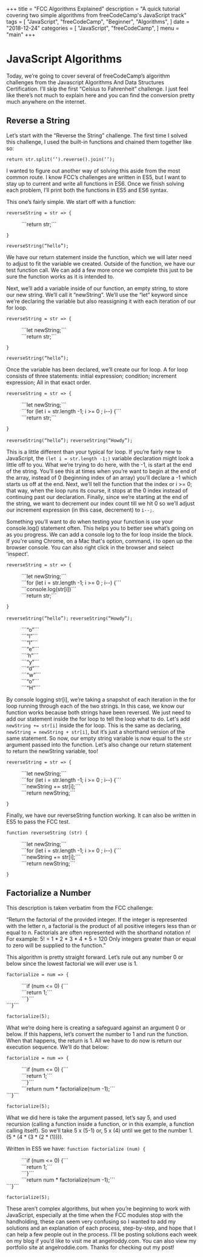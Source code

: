 +++
title = "FCC Algorithms Explained"
description = "A quick tutorial covering two simple algorithms from freeCodeCamp's JavaScript track"
tags = [
    "JavaScript",
    "freeCodeCamp",
    "Beginner",
    "Algorithms",
]
date = "2018-12-24"
categories = [
    "JavaScript",
    "freeCodeCamp",
]
menu = "main"
+++

# JavaScript Algorithms

Today, we’re going to cover several of freeCodeCamp’s algorithm challenges from the Javascript Algorithms And Data Structures Certification. I’ll skip the first “Celsius to Fahrenheit” challenge. I just feel like there’s not much to explain here and you can find the conversion pretty much anywhere on the internet.

## Reverse a String

Let’s start with the “Reverse the String” challenge. The first time I solved this challenge, I used the built-in functions and chained them together like so:

```return str.split(‘’).reverse().join(‘’);```

 I wanted to figure out another way of solving this aside from the most common route. I know FCC’s challenges are written in ES5, but I want to stay up to current and write all functions in ES6. Once we finish solving each problem, I’ll print both the functions in ES5 and ES6 syntax.

This one’s fairly simple. We start off with a function:

```reverseString = str => {```

  <dd>```return str;```</dd>

```}```

```reverseString(“hello”);```

We have our return statement inside the function, which we will later need to adjust to fit the variable we created. Outside of the function, we have our test function call. We can add a few more once we complete this just to be sure the function works as it is intended to.

Next, we’ll add a variable inside of our function, an empty string, to store our new string. We’ll call it “newString”. We’ll use the “let” keyword since we’re declaring the variable but also reassigning it with each iteration of our for loop.

```reverseString = str => {```
  <dd>```let newString;```</dd>

  <dd>```return str;```</dd>

```}```

```reverseString(“hello”);```

Once the variable has been declared, we’ll create our for loop. A for loop consists of three statements: initial expression; condition; increment expression; All in that exact order.

```reverseString = str => {```
  <dd>```let newString;```</dd>

  <dd>```for (let i = str.length -1; i >= 0 ; i--) {```</dd>

  <dd>```return str;```</dd>

```}```

```reverseString(“hello”);```
```reverseString(“Howdy”);```

This is a little different than your typical for loop. If you’re fairly new to JavaScript, the ```(let i = str.length -1;)``` variable declaration might look a little off to you. What we’re trying to do here, with the -1, is start at the end of the string. You’ll see this at times when you’re want to begin at the end of the array, instead of 0 (beginning index of an array) you’ll declare a -1 which starts us off at the end. Next, we’ll tell the function that the index or i >= 0; that way, when the loop runs its course, it stops at the 0 index instead of continuing past our declaration. Finally, since we’re starting at the end of the string, we want to decrement our index count till we hit 0 so we’ll adjust our increment expression (in this case, decrement) to ```i--;```.

Something you’ll want to do when testing your function is use your console.log() statement often. This helps you to better see what’s going on as you progress. We can add a console log to the for loop inside the block. If you're using Chrome, on a Mac that's option, command, i to open up the browser console. You can also right click in the browser and select 'inspect'.


```reverseString = str => {```
  <dd>```let newString;```</dd>

  <dd>```for (let i = str.length -1; i >= 0 ; i--) {```</dd>
  <dd>```console.log(str[i])```</dd>

  <dd>```return str;```</dd>

```}```

```reverseString(“hello”);```
```reverseString(“Howdy”);```

<dd>```“o”```</dd>
<dd>```“l”```</dd>
<dd>```“l”```</dd>
<dd>```“e”```</dd>
<dd>```‘h”```</dd>

<dd>```“y”```</dd>
<dd>```“d”```</dd>
<dd>```“w”```</dd>
<dd>```“o”```</dd>
<dd>```“H”```</dd>

By console logging str[i], we’re taking a snapshot of each iteration in the for loop running through each of the two strings. In this case, we know our function works because both strings have been reversed. We just need to add our statement inside the for loop to tell the loop what to do. Let's add ```newString += str[i]``` inside the for loop. This is the same as declaring, ```newString = newString + str[i]```, but it’s just a shorthand version of the same statement. So now, our empty string variable is now equal to the ```str``` argument passed into the function. Let’s also change our return statement to return the newString variable, too!

```reverseString = str => {```
  <dd>```let newString;```</dd>

  <dd>```for (let i = str.length -1; i >= 0 ; i--) {```</dd>
  <dd>```newString += str[i];```</dd>

  <dd>```return newString;```</dd>

```}```

Finally, we have our reverseString function working. It can also be written in ES5 to pass the FCC test. 


```function reverseString (str) {```
  <dd>```let newString;```</dd>

  <dd>```for (let i = str.length -1; i >= 0 ; i--) {```</dd>
  <dd>```newString += str[i];```</dd>

  <dd>```return newString;```</dd>

```}```


## Factorialize a Number

This description is taken verbatim from the FCC challenge:

“Return the factorial of the provided integer.
If the integer is represented with the letter n, a factorial is the product of all positive integers less than or equal to n.
Factorials are often represented with the shorthand notation n!
For example: 5! = 1 * 2 * 3 * 4 * 5 = 120
Only integers greater than or equal to zero will be supplied to the function.”

This algorithm is pretty straight forward. Let’s rule out any number 0 or below since the lowest factorial we will ever use is 1. 

```factorialize = num => {```
  <dd>```if (num <= 0) {```</dd>
    <dd>```return 1;```</dd>
  <dd>```}```</dd>
```}```

```factorialize(5);```

What we’re doing here is creating a safeguard against an argument 0 or below. If this happens, let’s convert the number to 1 and run the function. When that happens, the return is 1. All we have to do now is return our execution sequence. We’ll do that below:

```factorialize = num => {```
  <dd>```if (num <= 0) {```</dd>
    <dd>```return 1;```</dd>
  <dd>```}```</dd>
  <dd>```return num * factorialize(num -1);```</dd>
```}```

```factorialize(5);```

What we did here is take the argument passed, let’s say 5, and used recursion (calling a function inside a function, or in this example, a function calling itself). So we’ll take 5 x (5-1) or, 
5 x (4) until we get to the number 1. (5 * (4 * (3 * (2 * (1)))). 

Written in ES5 we have:
```function factorialize (num) {```
  <dd>```if (num <= 0) {```</dd>
    <dd>```return 1;```</dd>
  <dd>```}```</dd>
  <dd>```return num * factorialize(num -1);```</dd>
```}```

```factorialize(5);```

These aren’t complex algorithms, but when you’re beginning to work with JavaScript, especially at the time when the FCC modules stop with the handholding, these can seem very confusing so I wanted to add my solutions and an explanation of each process, step-by-step, and hope that I can help a few people out in the process. I’ll be posting solutions each week on my blog if you’d like to visit me at angelroddy.com. You can also view my portfolio site at angelroddie.com. Thanks for checking out my post!